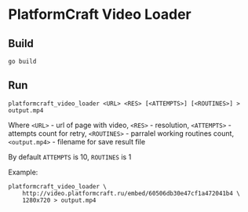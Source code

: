 # PlatformCraft Video Loader

## Build

```shell
go build
```

## Run

```shell
platformcraft_video_loader <URL> <RES> [<ATTEMPTS>] [<ROUTINES>] > output.mp4
```

Where `<URL>` - url of page with video, `<RES>` - resolution,
`<ATTEMPTS>` - attempts count for retry, `<ROUTINES>` - parralel working routines count,
`<output.mp4>` - filename for save result file

By default `ATTEMPTS` is 10, `ROUTINES` is 1

Example:

```shell
platformcraft_video_loader \
    http://video.platformcraft.ru/embed/60506db30e47cf1a472041b4 \
    1280x720 > output.mp4
```
